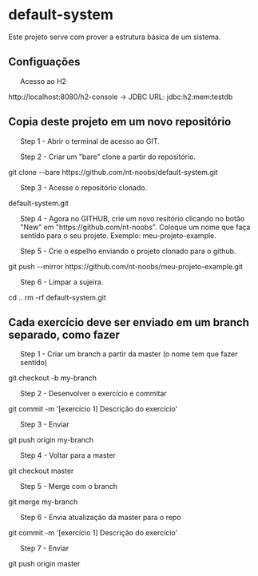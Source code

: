 # default-system

Este projeto serve com prover a estrutura básica de um sistema.

<h2>Configuações</h2>

<ul> Acesso ao H2</ul>
http://localhost:8080/h2-console
    -> JDBC URL: jdbc:h2:mem:testdb

<h2>Copia deste projeto em um novo repositório</h2>

<ul>Step 1 - Abrir o terminal de acesso ao GIT.</ul>
<ul>Step 2 - Criar um "bare" clone a partir do repositório.</ul>
git clone --bare https://github.com/nt-noobs/default-system.git
<ul>Step 3 - Acesse o repositório clonado.</ul>
default-system.git
<ul>Step 4 - Agora no GITHUB, crie um novo resitório clicando no botão "New" em "https://github.com/nt-noobs". 
Coloque um nome que faça sentido para o seu projeto. Exemplo: meu-projeto-example. </ul>
<ul>Step 5 - Crie o espelho enviando o projeto clonado para o github.</ul>
git push --mirror https://github.com/nt-noobs/meu-projeto-example.git
<ul>Step 6 - Limpar a sujeira.</ul>
cd ..
rm -rf default-system.git


<h2>Cada exercício deve ser enviado em um branch separado, como fazer</h2>

<ul>Step 1 - Criar um branch a partir da master (o nome tem que fazer sentido)</ul>
git checkout -b my-branch
<ul>Step 2 - Desenvolver o exercício e commitar</ul>
git commit -m '[exercício 1] Descrição do exercício'
<ul>Step 3 - Enviar</ul>
git push origin my-branch
<ul>Step 4 - Voltar para a master</ul>
git checkout master
<ul>Step 5 - Merge com o branch</ul>
git merge my-branch
<ul>Step 6 - Envia atualização da master para o repo</ul>
git commit -m '[exercício 1] Descrição do exercício'
<ul>Step 7 - Enviar</ul>
git push origin master
